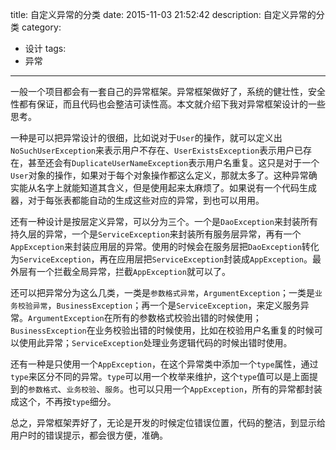title: 自定义异常的分类
date: 2015-11-03 21:52:42
description: 自定义异常的分类
category:
  - 设计
tags:
  - 异常
---
一般一个项目都会有一套自己的异常框架。异常框架做好了，系统的健壮性，安全性都有保证，而且代码也会整洁可读性高。本文就介绍下我对异常框架设计的一些思考。

一种是可以把异常设计的很细，比如说对于`User`的操作，就可以定义出`NoSuchUserException`来表示用户不存在、`UserExistsException`表示用户已存在，甚至还会有`DuplicateUserNameException`表示用户名重复。这只是对于一个`User`对象的操作，如果对于每个对象操作都这么定义，那就太多了。这种异常确实能从名字上就能知道其含义，但是使用起来太麻烦了。如果说有一个代码生成器，对于每张表都能自动的生成这些对应的异常，到也可以用用。

还有一种设计是按层定义异常，可以分为三个。一个是`DaoException`来封装所有持久层的异常，一个是`ServiceException`来封装所有服务层异常，再有一个`AppException`来封装应用层的异常。使用的时候会在服务层把`DaoException`转化为`ServiceException`，再在应用层把`ServiceException`封装成`AppException`。最外层有一个拦截全局异常，拦截`AppException`就可以了。

<!--more-->

还可以把异常分为这么几类，一类是`参数格式异常`，`ArgumentException`；一类是`业务校验异常`，`BusinessException`；再一个是`ServiceException`，来定义服务异常。`ArgumentException`在所有的参数格式校验出错的时候使用；`BusinessException`在业务校验出错的时候使用，比如在校验用户名重复的时候可以使用此异常；`ServiceException`处理业务逻辑代码的时候出错时使用。

还有一种是只使用一个`AppException`，在这个异常类中添加一个`type`属性，通过`type`来区分不同的异常。`type`可以用一个枚举来维护，这个`type`值可以是上面提到的`参数格式`、`业务校验`、`服务`。也可以只用一个`AppException`，所有的异常都封装成这个，不再按`type`细分。

总之，异常框架弄好了，无论是开发的时候定位错误位置，代码的整洁，到显示给用户时的错误提示，都会很方便，准确。
